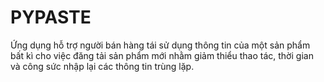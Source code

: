 # PYPASTE
Ứng dụng hỗ trợ người bán hàng tái sử dụng thông tin của một sản phẩm bất kì cho việc đăng tải sản phẩm mới nhằm giảm thiểu thao tác, thời gian và công sức nhập lại các thông tin trùng lặp.
